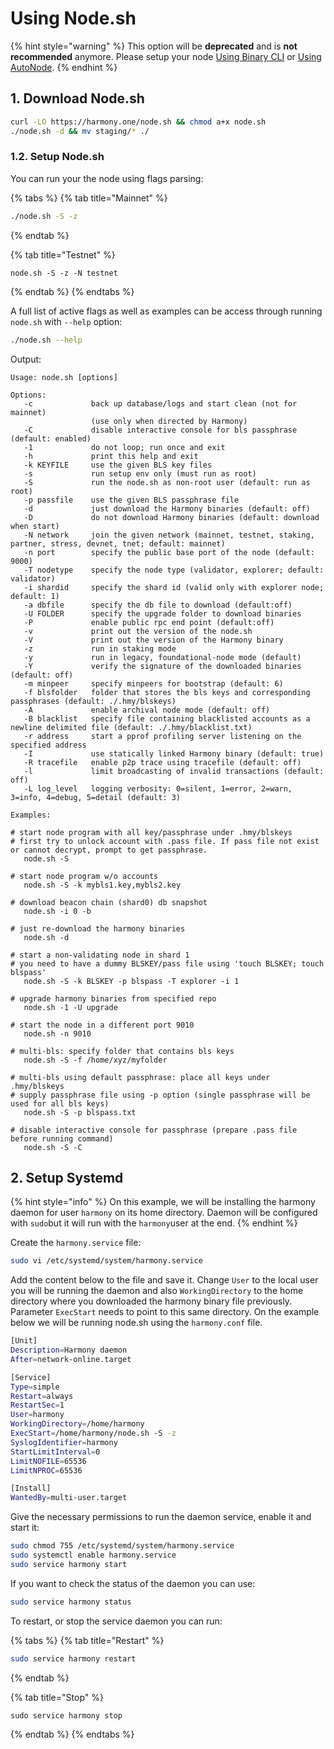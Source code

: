 # Using Node.sh

{% hint style="warning" %}
This option will be **deprecated** and is **not recommended** anymore. Please setup your node [Using Binary CLI](using-binary-cli.md) or [Using AutoNode](using-autonode/).
{% endhint %}

## 1. Download Node.sh

```bash
curl -LO https://harmony.one/node.sh && chmod a+x node.sh
./node.sh -d && mv staging/* ./
```

### 1.2. Setup Node.sh

You can run your the node using flags parsing:

{% tabs %}
{% tab title="Mainnet" %}
```bash
./node.sh -S -z
```
{% endtab %}

{% tab title="Testnet" %}
```
node.sh -S -z -N testnet
```
{% endtab %}
{% endtabs %}

A full list of active flags as well as examples can be access through running `node.sh` with `--help` option:

```bash
./node.sh --help
```

Output:

```text
Usage: node.sh [options]

Options:
   -c             back up database/logs and start clean (not for mainnet)
                  (use only when directed by Harmony)
   -C             disable interactive console for bls passphrase (default: enabled)
   -1             do not loop; run once and exit
   -h             print this help and exit
   -k KEYFILE     use the given BLS key files
   -s             run setup env only (must run as root)
   -S             run the node.sh as non-root user (default: run as root)
   -p passfile    use the given BLS passphrase file
   -d             just download the Harmony binaries (default: off)
   -D             do not download Harmony binaries (default: download when start)
   -N network     join the given network (mainnet, testnet, staking, partner, stress, devnet, tnet; default: mainnet)
   -n port        specify the public base port of the node (default: 9000)
   -T nodetype    specify the node type (validator, explorer; default: validator)
   -i shardid     specify the shard id (valid only with explorer node; default: 1)
   -a dbfile      specify the db file to download (default:off)
   -U FOLDER      specify the upgrade folder to download binaries
   -P             enable public rpc end point (default:off)
   -v             print out the version of the node.sh
   -V             print out the version of the Harmony binary
   -z             run in staking mode
   -y             run in legacy, foundational-node mode (default)
   -Y             verify the signature of the downloaded binaries (default: off)
   -m minpeer     specify minpeers for bootstrap (default: 6)
   -f blsfolder   folder that stores the bls keys and corresponding passphrases (default: ./.hmy/blskeys)
   -A             enable archival node mode (default: off)
   -B blacklist   specify file containing blacklisted accounts as a newline delimited file (default: ./.hmy/blacklist.txt)
   -r address     start a pprof profiling server listening on the specified address
   -I             use statically linked Harmony binary (default: true)
   -R tracefile   enable p2p trace using tracefile (default: off)
   -l             limit broadcasting of invalid transactions (default: off)
   -L log_level   logging verbosity: 0=silent, 1=error, 2=warn, 3=info, 4=debug, 5=detail (default: 3)
   
Examples:

# start node program with all key/passphrase under .hmy/blskeys
# first try to unlock account with .pass file. If pass file not exist or cannot decrypt, prompt to get passphrase.
   node.sh -S 

# start node program w/o accounts
   node.sh -S -k mybls1.key,mybls2.key

# download beacon chain (shard0) db snapshot
   node.sh -i 0 -b

# just re-download the harmony binaries
   node.sh -d

# start a non-validating node in shard 1
# you need to have a dummy BLSKEY/pass file using 'touch BLSKEY; touch blspass'
   node.sh -S -k BLSKEY -p blspass -T explorer -i 1

# upgrade harmony binaries from specified repo
   node.sh -1 -U upgrade

# start the node in a different port 9010
   node.sh -n 9010

# multi-bls: specify folder that contains bls keys
   node.sh -S -f /home/xyz/myfolder

# multi-bls using default passphrase: place all keys under .hmy/blskeys
# supply passphrase file using -p option (single passphrase will be used for all bls keys)
   node.sh -S -p blspass.txt

# disable interactive console for passphrase (prepare .pass file before running command)
   node.sh -S -C
```

## 2. Setup Systemd

{% hint style="info" %}
On this example, we will be installing the harmony daemon for user `harmony` on its home directory. Daemon will be configured with `sudo`but it will run with the `harmony`user at the end.
{% endhint %}

Create the `harmony.service` file:

```bash
sudo vi /etc/systemd/system/harmony.service
```

Add the content below to the file and save it. Change `User` to the local user you will be running the daemon and also `WorkingDirectory` to the home directory where you downloaded the harmony binary file previously. Parameter `ExecStart` needs to point to this same directory. On the example below we will be running node.sh using the `harmony.conf` file.

```bash
[Unit]
Description=Harmony daemon
After=network-online.target

[Service]
Type=simple
Restart=always
RestartSec=1
User=harmony
WorkingDirectory=/home/harmony
ExecStart=/home/harmony/node.sh -S -z
SyslogIdentifier=harmony
StartLimitInterval=0
LimitNOFILE=65536
LimitNPROC=65536

[Install]
WantedBy=multi-user.target
```

Give the necessary permissions to run the daemon service, enable it and start it:

```bash
sudo chmod 755 /etc/systemd/system/harmony.service
sudo systemctl enable harmony.service
sudo service harmony start
```

If you want to check the status of the daemon you can use:

```bash
sudo service harmony status
```

To restart, or stop the service daemon you can run:

{% tabs %}
{% tab title="Restart" %}
```bash
sudo service harmony restart
```
{% endtab %}

{% tab title="Stop" %}
```
sudo service harmony stop
```
{% endtab %}
{% endtabs %}

